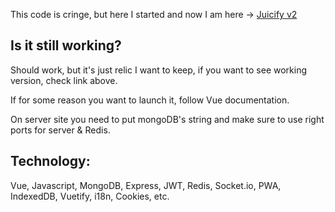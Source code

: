 This code is cringe, but here I started and now I am here -> <a href="https://github.com/whoisarjen/Juicify">Juicify v2</a>


<h2>Is it still working?</h2>


Should work, but it's just relic I want to keep, if you want to see working version, check link above.


If for some reason you want to launch it, follow Vue documentation.


On server site you need to put mongoDB's string and make sure to use right ports for server & Redis.


<h2>Technology:</h2>


Vue, Javascript, MongoDB, Express, JWT, Redis, Socket.io, PWA, IndexedDB, Vuetify, i18n, Cookies, etc.

